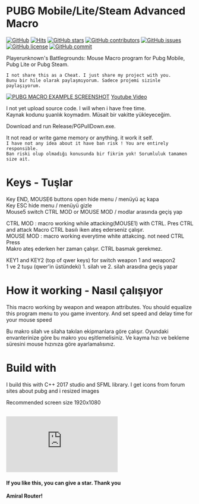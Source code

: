 # PUBG Mobile/Lite/Steam Advanced Macro
[![GitHub](https://img.shields.io/badge/Author-Amiral%20Router-blue)]()
[![Hits](https://hits.seeyoufarm.com/api/count/incr/badge.svg?url=https%3A%2F%2Fgithub.com%2Fatiksoftware%2Fpubg_macro_pulldown)]()
[![GitHub stars](https://img.shields.io/github/stars/atiksoftware/pubg_macro_pulldown?color=brightgreen)]()
[![GitHub contributors](https://img.shields.io/github/contributors/atiksoftware/pubg_macro_pulldown?color=brightgreen)]()
[![GitHub issues](https://img.shields.io/github/issues/atiksoftware/pubg_macro_pulldown?color=blue)]()
[![GitHub license](https://img.shields.io/github/license/atiksoftware/pubg_macro_pulldown)]()
[![GitHub commit](https://img.shields.io/github/last-commit/atiksoftware/pubg_macro_pulldown/develop?color=blueviolet)]()


Playerunknown's Battlegrounds: Mouse Macro program for Pubg Mobile, Pubg Lite or Pubg Steam.  

```I not share this as a Cheat. I just share my project with you.```  
```Bunu bir hile olarak paylaşmıyorum. Sadece projemi sizinle paylaşıyorum.```  

[![PUBG MACRO EXAMPLE SCREENSHOT](https://raw.githubusercontent.com/atiksoftware/pubg_macro_pulldown/master/example_main.jpg)](https://www.youtube.com/watch?v=zsCWvtMBE8k)
[Youtube Video](https://www.youtube.com/watch?v=zsCWvtMBE8k)

I not yet upload source code. I will when i have free time.  
Kaynak kodunu şuanlık koymadım. Müsait bir vakitte yükleyeceğim.  

Download and run Release/PGPullDown.exe.  


It not read or write game memory or anything. it work it self.  
```I have not any idea about it have ban risk ! You are entirely responsible.```  
```Ban riski olup olmadığı konusunda bir fikrim yok! Sorumluluk tamamen size ait.```


# Keys - Tuşlar
Key END, MOUSE6 buttons open hide menu / menüyü aç kapa  
Key ESC hide menu / menüyü gizle  
Mouse5 switch CTRL MOD or MOUSE MOD / modlar arasında geçiş yap    
  
CTRL MOD : macro working while attacking(MOUSE1) with CTRL. Pres CTRL and attack
Macro CTRL basılı iken ateş ederseniz çalışır.  
MOUSE MOD : macro working everytime white attakcing. not need CTRL Press  
Makro ateş ederken her zaman çalışır. CTRL basmak gerekmez.  

KEY1 and KEY2 (top of qwer keys) for switch weapon 1 and weapon2  
1 ve 2 tuşu (qwer'in üstündeki) 1. silah ve 2. silah arasıdna geçiş yapar 

# How it working - Nasıl çalışıyor
This macro working by weapon and weapon attributes. You should equalize this program menu to you game inventory. And set speed and delay time for your mouse speed  

Bu makro silah ve silaha takılan ekipmanlara göre çalışır. Oyundaki envanterinize göre bu makro you eşitlemelisiniz. Ve kayma hızı ve bekleme süresini mouse hızınıza göre ayarlamalısınız.


# Build with
I build this with C++ 2017 studio and SFML library.
I get icons from forum sites about pubg and i resized images  

Recommended screen size 1920x1080  

[![Used](https://www.cutercounter.com/hits.php?id=hxdkppa&nd=6&style=1)]()  
---

#### If you like this, you can give a star. Thank you
**Amiral Router!**
